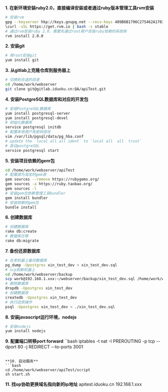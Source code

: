 **1. 在新环境安装ruby2.0，直接编译安装或者通过ruby版本管理工具rvm安装**
```bash
# 安装rvm
gpg --keyserver hkp://keys.gnupg.net --recv-keys 409B6B1796C275462A1703113804BB82D39DC0E3
\curl -sSL https://get.rvm.io | bash -s stable
# 通过rvm安装ruby 2.0，需要先通过root用户安装ruby依赖的系统库
rvm install 2.0.0
```

**2. 安装git**
```bash
# 用root安装git
yum install git
```

**3. 从gitlab上克隆仓库到服务器上**
```bash
# 切换到合适的目录
cd /home/work/webserver
git clone git@gitlab.iduoku.cn:QA/apiTest.git
```

**4. 安装PostgreSQL数据库和对应的开发包**
```bash
# 安装PostgreSQL数据库
yum install postgresql-server
yum install postgresql-devel
# 初始化数据库
service postgresql initdb
# 配置本地用户免密码信任
vim /var/lib/pgsql/data/pg_hba.conf
# update the `local all all ident` to `local all  all  trust`
# 启动postgreSQL
service postgresql start
```

**5. 安装项目依赖的gem包**
```bash
cd /home/work/webserver/apiTest
# 配置源为淘宝的gem源
gem sources --remove https://rubygems.org/
gem sources -a https://ruby.taobao.org/
gem sources -l
# 安装gem包依赖管理工具bundler
gem install bundler
# 安装依赖的gem包
bundle install
```

**6. 创建数据库**
```bash
# 创建数据库
rake db:create
# 数据库迁移
rake db:migrate
```

**7. 备份还原数据库**
```bash
# 在老机器上备份数据库
pg_dump -Upostgres xin_test_dev > xin_test_dev.sql
# scp到新机器上
cd /home/work/webserver/backup
scp work@192.168.1.xxx:~/webserver/backup/xin_test_dev.sql /home/work/webserver/backup
# 删除数据库
dropdb -Upostgres xin_test_dev
# 创建数据库
createdb -Upostgres xin_test_dev
# 执行还原操作
psql -Upostgres xin_test_dev < ./xin_test_dev.sql
```

**8. 安装javascript运行环境，nodejs**
```bash
# 安装nodejs
yum install nodejs
```

**9. 配置端口转移port forward**
``bash
iptables -t nat -I PREROUTING -p tcp --dport 80 -j REDIRECT --to-ports 3001
```

**10. 启动服务**
```bash
cd /home/work/webserver/apiTest/script
sh start.sh
```

**11. 找op协助更换域名指向新的ip地址**
apitest.iduoku.cn   192.168.1.xxx

